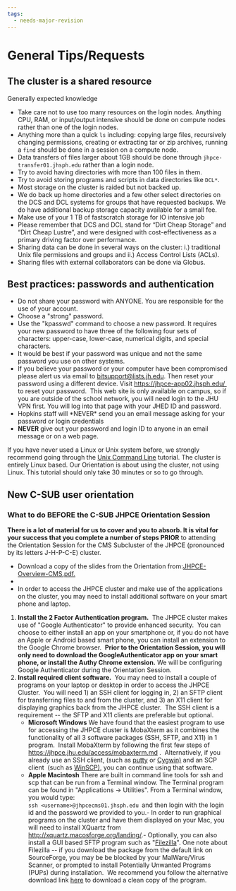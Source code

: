 ```yaml
---
tags:
  - needs-major-revision
---
```


# General Tips/Requests

## The cluster is a shared resource

Generally expected knowledge
+ Take care not to use too many resources on the login nodes. Anything CPU, RAM, or input/output intensive should be done on compute nodes rather than one of the login nodes.
+ Anything more than a quick `ls` including: copying large files, recursively changing permissions, creating or extracting tar or zip archives, running a `find` should be done in a session on a compute node.
+ Data transfers of files larger about 1GB should be done through `jhpce-transfer01.jhsph.edu` rather than a login node.
+ Try to avoid having directories with more than 100 files in them. 
+ Try to avoid storing programs and scripts in data directories like `DCL*`.
+ Most storage on the cluster is raided but not backed up. 
+ We do back up home directories and a few other select directories on the DCS and DCL systems for groups that have requested backups.  We do have additional backup storage capacity available for a small fee.
+ Make use of your 1 TB of fastscratch storage for IO intensive job
+ Please remember that DCS and DCL stand for “Dirt Cheap Storage” and
  “Dirt Cheap Lustre”, and were designed with cost-effectiveness as a
  primary driving factor over performance.
+ Sharing data can be done in several ways on the cluster: i.) traditional Unix file permissions and groups and ii.) Access Control Lists (ACLs).
+ Sharing files with external collaborators can be done via Globus.

## Best practices: passwords and authentication
+   Do not share your password with ANYONE. You are responsible for the use of your account.
+   Choose a "strong" password.
+   Use the "kpasswd" command to choose a new password. It requires your new password to have three of the following four sets of
characters: upper-case, lower-case, numerical digits, and special characters.
+   It would be best if your password was unique and not the same
    password you use on other systems.
+   If you believe your password or your computer have been compromised
    please alert us via email to bitsupport@lists.jh.edu. Then reset your password using a different device. Visit
    https://jhpce-app02.jhsph.edu/  to reset your password.  This web
    site is only available on campus, so if you are outside of the
    school network, you will need login to the JHU VPN first. You will
    log into that page with your JHED ID and password.
+   Hopkins staff will \*NEVER\* send you an email message asking for
    your password or login credentials
+   **NEVER** give out your password and login ID to anyone in an email
    message or on a web page.

If you have never used a Linux or Unix system before, we strongly
    recommend going through the [Unix Command
    Line](https://www.digitalocean.com/community/tutorials/a-linux-command-line-primer%20)
    tutorial. The cluster is entirely Linux based. Our Orientation is
    about using the cluster, not using Linux. This tutorial should
    only take 30 minutes or so to go through.
    
## New C-SUB user orientation 

### What to do BEFORE the C-SUB JHPCE Orientation Session 

**There is a lot of material for us to cover and you to absorb. It is
vital for your success that you complete a number of steps PRIOR** to
attending the Orientation Session for the CMS Subcluster of the JHPCE
(pronounced by its letters J-H-P-C-E) cluster.

+   Download a copy of the slides from the Orientation
    from:[JHPCE-Overview-CMS.pdf.](http://jhpce-old.jhu.edu/wp-content/uploads/2024/01/JHPCE-Overview-CMS-2023-12.pdf)
+   
+   In order to access the JHPCE cluster and make use of the
    applications on the cluster, you may need to install additional
    software on your smart phone and laptop.

1.  **Install the 2 Factor Authentication program.**  The JHPCE cluster
    makes use of "Google Authenticator" to provide enhanced security.
     You can choose to either install an app on your smartphone or, if
    you do not have an Apple or Android based smart phone, you can
    install an extension to the Google Chrome browser.  **Prior to the
    Orientation Session, you will only need to download the
    GoogleAuthenticator app on your smart phone, or install the Authy
    Chrome extension.** We will be configuring Google Authenticator
    during the Orientation Session. 
2.  **Install required client software.**  You may need to install a
    couple of programs on your laptop or desktop in order to access the
    JHPCE Cluster.  You will need 1) an SSH client for logging in, 2) an
    SFTP client for transferring files to and from the cluster, and 3)
    an X11 client for displaying graphics back from the JHPCE cluster.
     The SSH client is a requirement -- the SFTP and X11 clients are
    preferable but optional.
    +   **Microsoft Windows** We have found that the easiest program to use for accessing the
        JHPCE cluster is MobaXterm as it combines the functionality of
        all 3 software packages (SSH, SFTP, and X11) in 1 program. 
        Install MobaXterm by following the first few steps of
        <https://jhpce.jhu.edu/access/mobaxterm.md>
        .  Alternatively, if you already use an SSH client, (such as
        [putty](http://www.chiark.greenend.org.uk/~sgtatham/putty/download.html)
        or [Cygwin)](http://x.cygwin.com/) and an SCP client  (such as
        [WinSCP),](http://winscp.net/eng/docs/free_sftp_client_for_windows)
        you can continue using that software.
    +   **Apple Macintosh** There are built in command line tools for ssh and scp that
        can be run from a Terminal window. The Terminal program can be
        found in "Applications -\> Utilities". From a Terminal window,
        you would type:\
        `ssh <username>@jhpcecms01.jhsph.edu `and then login with
        the login id and the password we provided to you.- In order to
        run graphical programs on the cluster and have them displayed on
        your Mac, you will need to install XQuartz from
        <http://xquartz.macosforge.org/landing/>.- Optionally, you can
        also install a GUI based SFTP program such as
        "[Filezilla](https://filezilla-project.org/)". One note about
        Filezilla -- if you download the package from the default link
        on SourceForge, you may be be blocked by your MalWare/Virus
        Scanner, or prompted to install Potentially Unwanted Programs
        (PUPs) during installation.  We recommend you follow the
        alternative download link
        [here](https://filezilla-project.org/download.php?show_all=1) to
        download a clean copy of the program.

